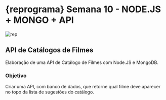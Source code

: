 # {reprograma} Semana 10 - NODE.JS + MONGO + API

![rep](https://user-images.githubusercontent.com/42447794/69483022-3549b300-0e01-11ea-85f0-a8de16f95179.png)

## API de Catálogos de Filmes

Elaboração de uma API de Catálogo de Filmes com Node.JS e MongoDB.

### Objetivo

Criar uma API, com banco de dados, que retorne qual filme deve aparecer no topo da lista de sugestões do catálogo.
